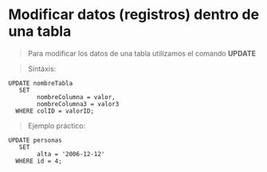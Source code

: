 # Modificar datos (registros) dentro de una tabla

> Para modificar los datos de una tabla 
> utilizamos el comando **UPDATE**  

> Sintáxis: 

    UPDATE nombreTabla  
       SET  
            nombreColumna = valor,  
            nombreColumna3 = valor3  
      WHERE colID = valorID;

> Ejemplo práctico: 

    UPDATE personas  
       SET 
            alta = '2006-12-12'  
      WHERE id = 4;  
